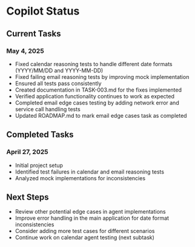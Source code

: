# Copilot Status

## Current Tasks

### May 4, 2025
- Fixed calendar reasoning tests to handle different date formats (YYYY/MM/DD and YYYY-MM-DD)
- Fixed failing email reasoning tests by improving mock implementation
- Ensured all tests pass consistently
- Created documentation in TASK-003.md for the fixes implemented
- Verified application functionality continues to work as expected
- Completed email edge cases testing by adding network error and service call handling tests
- Updated ROADMAP.md to mark email edge cases task as completed

## Completed Tasks

### April 27, 2025
- Initial project setup
- Identified test failures in calendar and email reasoning tests
- Analyzed mock implementations for inconsistencies

## Next Steps
- Review other potential edge cases in agent implementations
- Improve error handling in the main application for date format inconsistencies
- Consider adding more test cases for different scenarios
- Continue work on calendar agent testing (next subtask)
